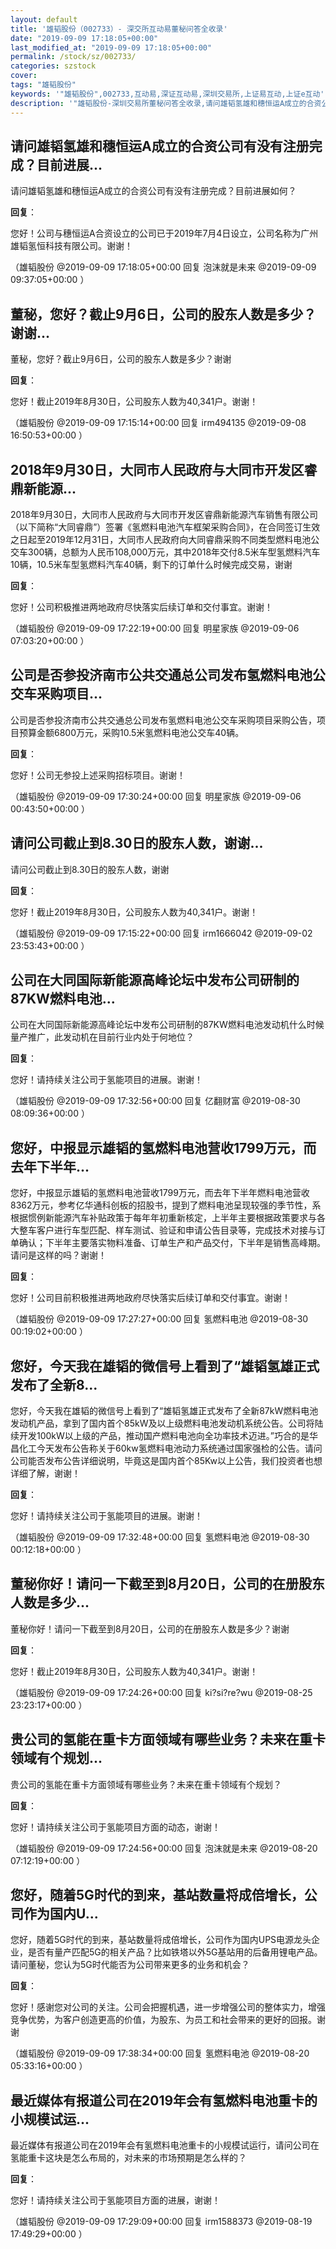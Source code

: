 ```yaml
---
layout: default
title: '雄韬股份（002733）- 深交所互动易董秘问答全收录'
date: "2019-09-09 17:18:05+00:00"
last_modified_at: "2019-09-09 17:18:05+00:00"
permalink: /stock/sz/002733/
categories: szstock
cover: 
tags: "雄韬股份"
keywords: '"雄韬股份",002733,互动易,深证互动易,深圳交易所,上证易互动,上证e互动'
description: '"雄韬股份-深圳交易所董秘问答全收录,请问雄韬氢雄和穗恒运A成立的合资公司有没有注册完成？目前进展如何？"'
---
```


## 请问雄韬氢雄和穗恒运A成立的合资公司有没有注册完成？目前进展...

请问雄韬氢雄和穗恒运A成立的合资公司有没有注册完成？目前进展如何？

**回复**：

您好！公司与穗恒运A合资设立的公司已于2019年7月4日设立，公司名称为广州雄韬氢恒科技有限公司。谢谢！ 

（雄韬股份  @2019-09-09 17:18:05+00:00 回复 泡沫就是未来  @2019-09-09 09:37:05+00:00 ）

## 董秘，您好？截止9月6日，公司的股东人数是多少？谢谢...

董秘，您好？截止9月6日，公司的股东人数是多少？谢谢

**回复**：

您好！截止2019年8月30日，公司股东人数为40,341户。谢谢！ 

（雄韬股份  @2019-09-09 17:15:14+00:00 回复 irm494135  @2019-09-08 16:50:53+00:00 ）

## 2018年9月30日，大同市人民政府与大同市开发区睿鼎新能源...

2018年9月30日，大同市人民政府与大同市开发区睿鼎新能源汽车销售有限公司（以下简称“大同睿鼎”）签署《氢燃料电池汽车框架采购合同》，在合同签订生效之日起至2019年12月31日，大同市人民政府向大同睿鼎采购不同类型燃料电池公交车300辆，总额为人民币108,000万元，其中2018年交付8.5米车型氢燃料汽车10辆，10.5米车型氢燃料汽车40辆，剩下的订单什么时候完成交易，谢谢

**回复**：

您好！公司积极推进两地政府尽快落实后续订单和交付事宜。谢谢！ 

（雄韬股份  @2019-09-09 17:22:19+00:00 回复 明星家族  @2019-09-06 07:03:20+00:00 ）

## 公司是否参投济南市公共交通总公司发布氢燃料电池公交车采购项目...

公司是否参投济南市公共交通总公司发布氢燃料电池公交车采购项目采购公告，项目预算金额6800万元，采购10.5米氢燃料电池公交车40辆。

**回复**：

您好！公司无参投上述采购招标项目。谢谢！ 

（雄韬股份  @2019-09-09 17:30:24+00:00 回复 明星家族  @2019-09-06 00:43:50+00:00 ）

## 请问公司截止到8.30日的股东人数，谢谢...

请问公司截止到8.30日的股东人数，谢谢

**回复**：

您好！截止2019年8月30日，公司股东人数为40,341户。谢谢！ 

（雄韬股份  @2019-09-09 17:15:22+00:00 回复 irm1666042  @2019-09-02 23:53:43+00:00 ）

## 公司在大同国际新能源高峰论坛中发布公司研制的87KW燃料电池...

公司在大同国际新能源高峰论坛中发布公司研制的87KW燃料电池发动机什么时候量产推广，此发动机在目前行业内处于何地位？

**回复**：

您好！请持续关注公司于氢能项目的进展。谢谢！ 

（雄韬股份  @2019-09-09 17:32:56+00:00 回复 亿翻财富  @2019-08-30 08:09:36+00:00 ）

## 您好，中报显示雄韬的氢燃料电池营收1799万元，而去年下半年...

您好，中报显示雄韬的氢燃料电池营收1799万元，而去年下半年燃料电池营收8362万元，参考亿华通科创板的招股书，提到了燃料电池呈现较强的季节性，系根据惯例新能源汽车补贴政策于每年年初重新核定，上半年主要根据政策要求与各大整车客户进行车型匹配、样车测试、验证和申请公告目录等，完成技术对接与订单确认；下半年主要落实物料准备、订单生产和产品交付，下半年是销售高峰期。请问是这样的吗？谢谢！

**回复**：

您好！公司目前积极推进两地政府尽快落实后续订单和交付事宜。谢谢！ 

（雄韬股份  @2019-09-09 17:27:27+00:00 回复 氢燃料电池  @2019-08-30 00:19:02+00:00 ）

## 您好，今天我在雄韬的微信号上看到了“雄韬氢雄正式发布了全新8...

您好，今天我在雄韬的微信号上看到了“雄韬氢雄正式发布了全新87kW燃料电池发动机产品，拿到了国内首个85kW及以上级燃料电池发动机系统公告。公司将陆续开发100kW以上级的产品，推动国产燃料电池向全功率技术迈进。”巧合的是华昌化工今天发布公告称关于60kw氢燃料电池动力系统通过国家强检的公告。请问公司能否发布公告详细说明，毕竟这是国内首个85Kw以上公告，我们投资者也想详细了解，谢谢！

**回复**：

您好！请持续关注公司于氢能项目的进展。谢谢！ 

（雄韬股份  @2019-09-09 17:32:48+00:00 回复 氢燃料电池  @2019-08-30 00:12:18+00:00 ）

## 董秘你好！请问一下截至到8月20日，公司的在册股东人数是多少...

董秘你好！请问一下截至到8月20日，公司的在册股东人数是多少？谢谢

**回复**：

您好！截止2019年8月30日，公司股东人数为40,341户。谢谢！ 

（雄韬股份  @2019-09-09 17:24:26+00:00 回复 ki?si?re?wu  @2019-08-25 23:23:17+00:00 ）

## 贵公司的氢能在重卡方面领域有哪些业务？未来在重卡领域有个规划...

贵公司的氢能在重卡方面领域有哪些业务？未来在重卡领域有个规划？

**回复**：

您好！请持续关注公司于氢能项目方面的动态，谢谢！ 

（雄韬股份  @2019-09-09 17:24:56+00:00 回复 泡沫就是未来  @2019-08-20 07:12:19+00:00 ）

## 您好，随着5G时代的到来，基站数量将成倍增长，公司作为国内U...

您好，随着5G时代的到来，基站数量将成倍增长，公司作为国内UPS电源龙头企业，是否有量产匹配5G的相关产品？比如铁塔以外5G基站用的后备用锂电产品。请问董秘，您认为5G时代能否为公司带来更多的业务和机会？

**回复**：

您好！感谢您对公司的关注。公司会把握机遇，进一步增强公司的整体实力，增强竞争优势，为客户创造更高的价值，为股东、为员工和社会带来的更好的回报。谢谢 

（雄韬股份  @2019-09-09 17:38:34+00:00 回复 氢燃料电池  @2019-08-20 05:33:16+00:00 ）

## 最近媒体有报道公司在2019年会有氢燃料电池重卡的小规模试运...

最近媒体有报道公司在2019年会有氢燃料电池重卡的小规模试运行，请问公司在氢能重卡这块是怎么布局的，对未来的市场预期是怎么样的？

**回复**：

您好！请持续关注公司于氢能项目方面的进展，谢谢！ 

（雄韬股份  @2019-09-09 17:29:09+00:00 回复 irm1588373  @2019-08-19 17:49:29+00:00 ）

